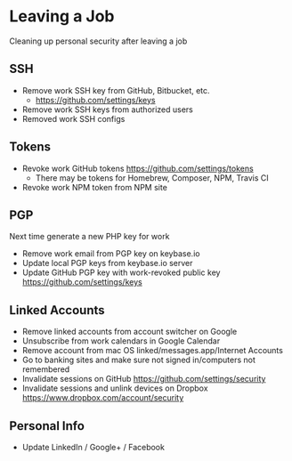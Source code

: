 # Leaving a Job

Cleaning up personal security after leaving a job

## SSH

- Remove work SSH key from GitHub, Bitbucket, etc.
    - <https://github.com/settings/keys>
- Remove work SSH keys from authorized users
- Removed work SSH configs

## Tokens

- Revoke work GitHub tokens <https://github.com/settings/tokens>
    - There may be tokens for Homebrew, Composer, NPM, Travis CI
- Revoke work NPM token from NPM site

## PGP

Next time generate a new PHP key for work

- Remove work email from PGP key on keybase.io
- Update local PGP keys from keybase.io server
- Update GitHub PGP key with work-revoked public key
  <https://github.com/settings/keys>

## Linked Accounts

- Remove linked accounts from account switcher on Google
- Unsubscribe from work calendars in Google Calendar
- Remove account from mac OS linked/messages.app/Internet Accounts
- Go to banking sites and make sure not signed in/computers not remembered
- Invalidate sessions on GitHub <https://github.com/settings/security>
- Invalidate sessions and unlink devices on Dropbox
  <https://www.dropbox.com/account/security>

## Personal Info

- Update LinkedIn / Google+ / Facebook
